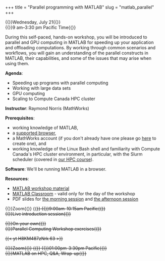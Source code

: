 +++
title = "Parallel programming with MATLAB"
slug = "matlab_parallel"
+++

{{<cor>}}Wednesday, July 21{{</cor>}}\
{{<cgr>}}9 am–3:30 pm Pacific Time{{</cgr>}}

<!-- 9-10 am Pacific Live Intro session -->
<!-- 10-1 pm Pacific Self learning (video and exercises) -->
<!-- 1-2:30 pm Pacific Live QA session -->

During this self-paced, hands-on workshop, you will be introduced to parallel and GPU computing in MATLAB for speeding
up your application and offloading computations. By working through common scenarios and workflows, you will gain an
understanding of the parallel constructs in MATLAB, their capabilities, and some of the issues that may arise when using
them.

**Agenda**:

- Speeding up programs with parallel computing
- Working with large data sets
- GPU computing
- Scaling to Compute Canada HPC cluster

**Instructor**: Raymond Norris (MathWorks)

**Prerequisites**:

- working knowledge of MATLAB,
- a [supported browser](https://www.mathworks.com/support/requirements/browser-requirements.html),
- a MathWorks account (if you don't already have one please go [here](https://www.mathworks.com/login) to create one), and
- working knowledge of the Linux Bash shell and familiarity with Compute Canada's HPC cluster environment, in
  particular, with the Slurm scheduler (covered in [our HPC course](../basics_hpc)).

**Software**: We'll be running MATLAB in a browser.

**Resources**:

<!-- - [Video tutorial](https://youtu.be/H8KM487zNrk) -->
- [MATLAB workshop material](https://drive.matlab.com/sharing/8bd444df-1344-429e-aa71-1da85bf81870)
- [MATLAB Classroom](https://www.mathworks.com/licensecenter/classroom/PC_3507600) - valid only for the day of the workshop
- PDF slides for [the morning session](../../slides/Parallel-Computing-Workshop-Part-I.pdf) and [the afternoon session](../../slides/Parallel-Computing-Workshop-Part-II.pdf)

<!-- All attendees will need a remote secure shell (SSH) client installed -->
<!-- on their computer in order to participate in the course exercises. On Windows we recommend -->
<!-- [the free Home Edition of MobaXterm](https://mobaxterm.mobatek.net/download.html). On Mac and Linux computers SSH is -->
<!-- usually pre-installed (try typing `ssh` in a terminal to make sure it is there). -->

{{<cor>}}Zoom{{</cor>}} {{<s>}} {{<cgr>}}9:00am-10:15am Pacific{{</cgr>}} \
{{<nolinktitle>}}Live introduction session{{</nolinktitle>}}

{{<cbr>}}On your own{{</cbr>}} \
{{<nolinktitle>}}Parallel Computing Workshop exercises{{</nolinktitle>}}

{{< yt H8KM487zNrk 63 >}}

{{<cor>}}Zoom{{</cor>}} {{<s>}} {{<cgr>}}01:00pm-3:30pm Pacific{{</cgr>}} \
{{<nolinktitle>}}MATLAB on HPC, Q&A, Wrap-up{{</nolinktitle>}}
